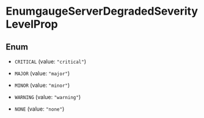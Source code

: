 

# EnumgaugeServerDegradedSeverityLevelProp

## Enum


* `CRITICAL` (value: `"critical"`)

* `MAJOR` (value: `"major"`)

* `MINOR` (value: `"minor"`)

* `WARNING` (value: `"warning"`)

* `NONE` (value: `"none"`)



